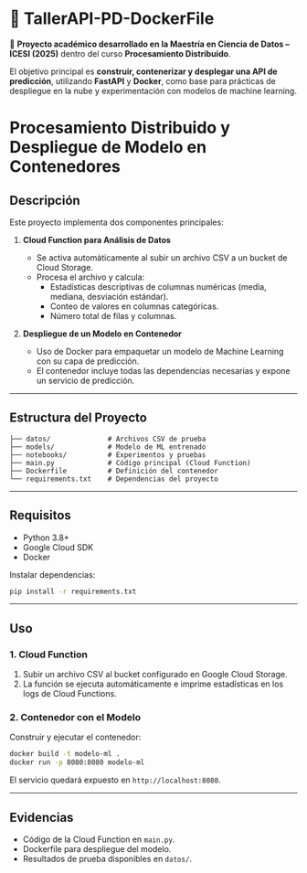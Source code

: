 # 🚀 TallerAPI-PD-DockerFile  

📌 **Proyecto académico desarrollado en la Maestría en Ciencia de Datos – ICESI (2025)** dentro del curso **Procesamiento Distribuido**.  

El objetivo principal es **construir, contenerizar y desplegar una API de predicción**, utilizando **FastAPI** y **Docker**, como base para prácticas de despliegue en la nube y experimentación con modelos de machine learning.  

# Procesamiento Distribuido y Despliegue de Modelo en Contenedores

## Descripción
Este proyecto implementa dos componentes principales:

1. **Cloud Function para Análisis de Datos**  
   - Se activa automáticamente al subir un archivo CSV a un bucket de Cloud Storage.  
   - Procesa el archivo y calcula:  
     - Estadísticas descriptivas de columnas numéricas (media, mediana, desviación estándar).  
     - Conteo de valores en columnas categóricas.  
     - Número total de filas y columnas.

2. **Despliegue de un Modelo en Contenedor**  
   - Uso de Docker para empaquetar un modelo de Machine Learning con su capa de predicción.  
   - El contenedor incluye todas las dependencias necesarias y expone un servicio de predicción.  

---

## Estructura del Proyecto
```
├── datos/              # Archivos CSV de prueba
├── models/             # Modelo de ML entrenado
├── notebooks/          # Experimentos y pruebas
├── main.py             # Código principal (Cloud Function)
├── Dockerfile          # Definición del contenedor
└── requirements.txt    # Dependencias del proyecto
```

---

## Requisitos
- Python 3.8+  
- Google Cloud SDK  
- Docker  

Instalar dependencias:
```bash
pip install -r requirements.txt
```

---

## Uso

### 1. Cloud Function
1. Subir un archivo CSV al bucket configurado en Google Cloud Storage.  
2. La función se ejecuta automáticamente e imprime estadísticas en los logs de Cloud Functions.  

### 2. Contenedor con el Modelo
Construir y ejecutar el contenedor:
```bash
docker build -t modelo-ml .
docker run -p 8080:8080 modelo-ml
```

El servicio quedará expuesto en `http://localhost:8080`.

---

## Evidencias
- Código de la Cloud Function en `main.py`.  
- Dockerfile para despliegue del modelo.  
- Resultados de prueba disponibles en `datos/`.  






